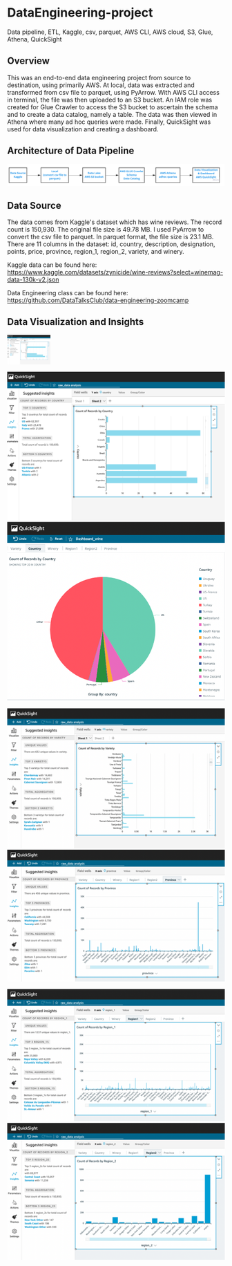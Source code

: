 # DataEngineering-project
Data pipeline, ETL, Kaggle, csv, parquet, AWS CLI, AWS cloud, S3, Glue, Athena, QuickSight


## Overview
This was an end-to-end data engineering project from source to destination, using primarily AWS.  At local, data was extracted and transformed from csv file to parquet, using PyArrow. With AWS CLI access in terminal, the file was then uploaded to an S3 bucket. An IAM role was created for Glue Crawler to access the S3 bucket to ascertain the schema and to create a data catalog, namely a table. The data was then viewed in Athena where many ad hoc queries were made.  Finally, QuickSight was used for data visualization and creating a dashboard.


## Architecture of Data Pipeline

![Alt text](/image/data_pipeline_image.jpeg "Data pipeline visualization")

## Data Source
The data comes from Kaggle's dataset which has wine reviews. The record count is 150,930. 
The original file size is 49.78 MB.  I used PyArrow to convert the csv file to parquet. In parquet format, the file size is 23.1 MB.
There are 11 columns in the dataset: id, country, description, designation, points, price, province, region_1, region_2, variety, and winery.

Kaggle data can be found here: https://www.kaggle.com/datasets/zynicide/wine-reviews?select=winemag-data-130k-v2.json

Data Engineering class can be found here:  https://github.com/DataTalksClub/data-engineering-zoomcamp


## Data Visualization and Insights

<img src="image/quicksight_country_bar.jpeg" width="100" >

![Alt text](image/quicksight_country_bar.jpeg "Count of Records by Country") ![Alt text](image/quicksight_country_pie.jpeg "Country")

![Alt text](/image/quicksight_variety.jpeg "Variety") ![Alt text](/image/quicksight_province.jpeg "Province")

![Alt text](/image/quicksight_region1.jpeg "Region 1") ![Alt text](/image/quicksight_region2.jpeg "Region 2")


